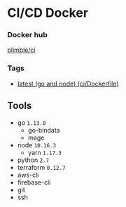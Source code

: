 # CI/CD Docker

### Docker hub

[plimble/ci](https://hub.docker.com/r/plimble/ci/)

### Tags

- [latest (go and node) (ci/Dockerfile)](https://github.com/plimble/ci-docker/blob/master/ci/Dockerfile)

## Tools

- go `1.13.0`
  - go-bindata
  - mage
- node `10.16.3`
  - yarn `1.17.3`
- python `2.7`
- terraform `0.12.7`
- aws-cli
- firebase-cli
- git
- ssh
